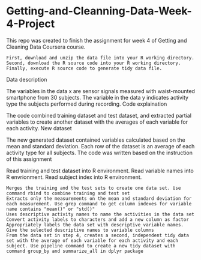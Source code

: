 # Getting-and-Cleanning-Data-Week-4-Project

This repo was created to finish the assignment for week 4 of Getting and Cleaning Data Coursera course.

    First, download and unzip the data file into your R working directory.
    Second, download the R source code into your R working directory.
    Finally, execute R source code to generate tidy data file.

Data description

The variables in the data x are sensor signals measured with waist-mounted smartphone from 30 subjects. The variable in the data y indicates activity type the subjects performed during recording.
Code explaination

The code combined training dataset and test dataset, and extracted partial variables to create another dataset with the averages of each variable for each activity.
New dataset

The new generated dataset contained variables calculated based on the mean and standard deviation. Each row of the dataset is an average of each activity type for all subjects.
The code was written based on the instruction of this assignment

Read training and test dataset into R environment. Read variable names into R envrionment. Read subject index into R environment.

    Merges the training and the test sets to create one data set. Use command rbind to combine training and test set
    Extracts only the measurements on the mean and standard deviation for each measurement. Use grep command to get column indexes for variable name contains "mean()" or "std()"
    Uses descriptive activity names to name the activities in the data set Convert activity labels to characters and add a new column as factor
    Appropriately labels the data set with descriptive variable names. Give the selected descriptive names to variable columns
    From the data set in step 4, creates a second, independent tidy data set with the average of each variable for each activity and each subject. Use pipeline command to create a new tidy dataset with command group_by and summarize_all in dplyr package
